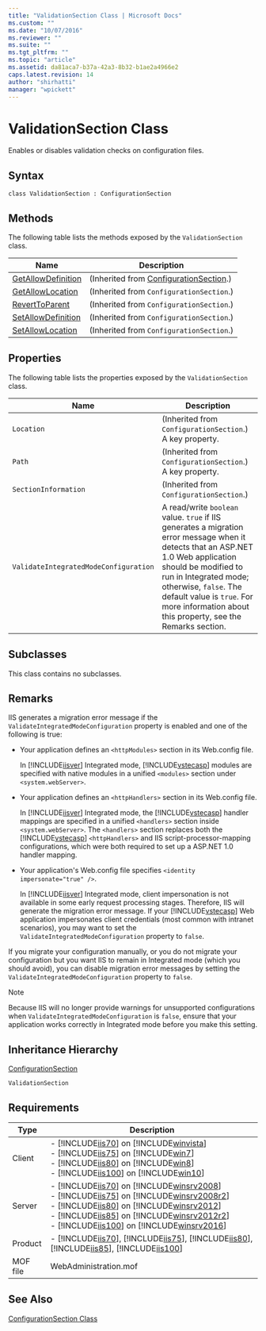 ```yaml
---
title: "ValidationSection Class | Microsoft Docs"
ms.custom: ""
ms.date: "10/07/2016"
ms.reviewer: ""
ms.suite: ""
ms.tgt_pltfrm: ""
ms.topic: "article"
ms.assetid: da81aca7-b37a-42a3-8b32-b1ae2a4966e2
caps.latest.revision: 14
author: "shirhatti"
manager: "wpickett"
---
```

# ValidationSection Class
Enables or disables validation checks on configuration files.  
  
## Syntax  
  
```vbs  
class ValidationSection : ConfigurationSection  
```  
  
## Methods  
 The following table lists the methods exposed by the `ValidationSection` class.  
  
|Name|Description|  
|----------|-----------------|  
|[GetAllowDefinition](../wmi-provider/configurationsection-getallowdefinition-method.md)|(Inherited from [ConfigurationSection](../wmi-provider/configurationsection-class.md).)|  
|[GetAllowLocation](../wmi-provider/configurationsection-getallowlocation-method.md)|(Inherited from `ConfigurationSection`.)|  
|[RevertToParent](../wmi-provider/configurationsection-reverttoparent-method.md)|(Inherited from `ConfigurationSection`.)|  
|[SetAllowDefinition](../wmi-provider/configurationsection-setallowdefinition-method.md)|(Inherited from `ConfigurationSection`.)|  
|[SetAllowLocation](../wmi-provider/configurationsection-setallowlocation-method.md)|(Inherited from `ConfigurationSection`.)|  
  
## Properties  
 The following table lists the properties exposed by the `ValidationSection` class.  
  
|Name|Description|  
|----------|-----------------|  
|`Location`|(Inherited from `ConfigurationSection`.) A key property.|  
|`Path`|(Inherited from `ConfigurationSection`.) A key property.|  
|`SectionInformation`|(Inherited from `ConfigurationSection`.)|  
|`ValidateIntegratedModeConfiguration`|A read/write `boolean` value. `true` if IIS generates a migration error message when it detects that an ASP.NET 1.0 Web application should be modified to run in Integrated mode; otherwise, `false`. The default value is `true`. For more information about this property, see the Remarks section.|  
  
## Subclasses  
 This class contains no subclasses.  
  
## Remarks  
 IIS generates a migration error message if the `ValidateIntegratedModeConfiguration` property is enabled and one of the following is true:  
  
-   Your application defines an `<httpModules>` section in its Web.config file.  
  
     In [!INCLUDE[iisver](../wmi-provider/includes/iisver-md.md)] Integrated mode, [!INCLUDE[vstecasp](../wmi-provider/includes/vstecasp-md.md)] modules are specified with native modules in a unified `<modules>` section under `<system.webServer>`.  
  
-   Your application defines an `<httpHandlers>` section in its Web.config file.  
  
     In [!INCLUDE[iisver](../wmi-provider/includes/iisver-md.md)] Integrated mode, the [!INCLUDE[vstecasp](../wmi-provider/includes/vstecasp-md.md)] handler mappings are specified in a unified `<handlers>` section inside `<system.webServer>`. The `<handlers>` section replaces both the [!INCLUDE[vstecasp](../wmi-provider/includes/vstecasp-md.md)] `<httpHandlers>` and IIS script-processor-mapping configurations, which were both required to set up a ASP.NET 1.0 handler mapping.  
  
-   Your application's Web.config file specifies `<identity impersonate="true" />`.  
  
     In [!INCLUDE[iisver](../wmi-provider/includes/iisver-md.md)] Integrated mode, client impersonation is not available in some early request processing stages. Therefore, IIS will generate the migration error message. If your [!INCLUDE[vstecasp](../wmi-provider/includes/vstecasp-md.md)] Web application impersonates client credentials (most common with intranet scenarios), you may want to set the `ValidateIntegratedModeConfiguration` property to `false`.  
  
 If you migrate your configuration manually, or you do not migrate your configuration but you want IIS to remain in Integrated mode (which you should avoid), you can disable migration error messages by setting the `ValidateIntegratedModeConfiguration` property to `false`.  
  
> [!NOTE]
>  Because IIS will no longer provide warnings for unsupported configurations when `ValidateIntegratedModeConfiguration` is `false`, ensure that your application works correctly in Integrated mode before you make this setting.  
  
## Inheritance Hierarchy  
 [ConfigurationSection](../wmi-provider/configurationsection-class.md)  
  
 `ValidationSection`  
  
## Requirements  
  
|Type|Description|  
|----------|-----------------|  
|Client|-   [!INCLUDE[iis70](../wmi-provider/includes/iis70-md.md)] on [!INCLUDE[winvista](../wmi-provider/includes/winvista-md.md)]<br />-   [!INCLUDE[iis75](../wmi-provider/includes/iis75-md.md)] on [!INCLUDE[win7](../wmi-provider/includes/win7-md.md)]<br />-   [!INCLUDE[iis80](../wmi-provider/includes/iis80-md.md)] on [!INCLUDE[win8](../wmi-provider/includes/win8-md.md)]<br />-   [!INCLUDE[iis100](../wmi-provider/includes/iis100-md.md)] on [!INCLUDE[win10](../wmi-provider/includes/win10-md.md)]|  
|Server|-   [!INCLUDE[iis70](../wmi-provider/includes/iis70-md.md)] on [!INCLUDE[winsrv2008](../wmi-provider/includes/winsrv2008-md.md)]<br />-   [!INCLUDE[iis75](../wmi-provider/includes/iis75-md.md)] on [!INCLUDE[winsrv2008r2](../wmi-provider/includes/winsrv2008r2-md.md)]<br />-   [!INCLUDE[iis80](../wmi-provider/includes/iis80-md.md)] on [!INCLUDE[winsrv2012](../wmi-provider/includes/winsrv2012-md.md)]<br />-   [!INCLUDE[iis85](../wmi-provider/includes/iis85-md.md)] on [!INCLUDE[winsrv2012r2](../wmi-provider/includes/winsrv2012r2-md.md)]<br />-   [!INCLUDE[iis100](../wmi-provider/includes/iis100-md.md)] on [!INCLUDE[winsrv2016](../wmi-provider/includes/winsrv2016-md.md)]|  
|Product|-   [!INCLUDE[iis70](../wmi-provider/includes/iis70-md.md)], [!INCLUDE[iis75](../wmi-provider/includes/iis75-md.md)], [!INCLUDE[iis80](../wmi-provider/includes/iis80-md.md)], [!INCLUDE[iis85](../wmi-provider/includes/iis85-md.md)], [!INCLUDE[iis100](../wmi-provider/includes/iis100-md.md)]|  
|MOF file|WebAdministration.mof|  
  
## See Also  
 [ConfigurationSection Class](../wmi-provider/configurationsection-class.md)